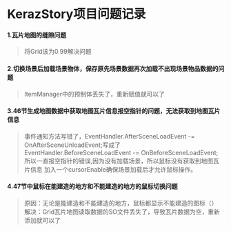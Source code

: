 # KerazStory项目问题记录

#### 1.瓦片地图的缝隙问题

> 将Grid该为0.99解决问题

#### 2.切换场景后加载场景物体，保存原先场景数据再次加载不出现场景物品数据的问题

>ItemManager中的预制体丢失了，重新赋值就可以了
#### 3.46节生成地图数据中获取地图瓦片信息报空指针的问题，无法获取到地图瓦片信息
>事件通知方法写错了，EventHandler.AfterSceneLoadEvent -= OnAfterSceneUnloadEvent;写成了EventHandler.BeforeSceneLoadEvent -= OnBeforeSceneLoadEvent; 所以一直报空指针的错误,因为没有加载场景，所以鼠标没有获取到地图瓦片信息 加入一个cursorEnable确保场景加载后才允许鼠标操作。
#### 4.47节中鼠标在能建造的地方和不能建造的地方的鼠标切换问题
>原因：无论是能建造和不能建造的地方，鼠标都显示不能建造的图标（）
> 解决：Grid瓦片地图读取数据的SO文件丢失了，导致瓦片数据为空，重新添加就可以了
